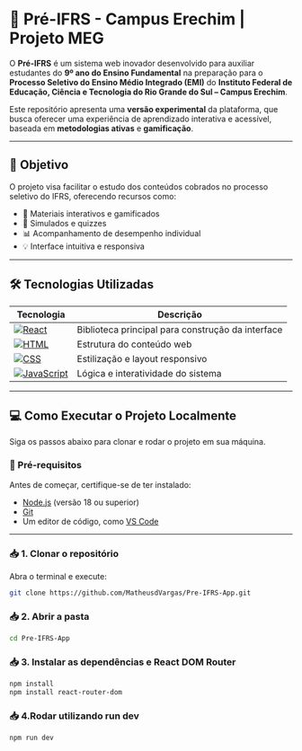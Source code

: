 # 🚀 Pré-IFRS - Campus Erechim | Projeto MEG

O **Pré-IFRS** é um sistema web inovador desenvolvido para auxiliar estudantes do **9º ano do Ensino Fundamental** na preparação para o **Processo Seletivo do Ensino Médio Integrado (EMI)** do **Instituto Federal de Educação, Ciência e Tecnologia do Rio Grande do Sul – Campus Erechim**.

Este repositório apresenta uma **versão experimental** da plataforma, que busca oferecer uma experiência de aprendizado interativa e acessível, baseada em **metodologias ativas** e **gamificação**.

---

## 🧠 Objetivo

O projeto visa facilitar o estudo dos conteúdos cobrados no processo seletivo do IFRS, oferecendo recursos como:
- 🧩 Materiais interativos e gamificados  
- 📝 Simulados e quizzes  
- 📊 Acompanhamento de desempenho individual  
- 💡 Interface intuitiva e responsiva  

---

## 🛠️ Tecnologias Utilizadas

| Tecnologia | Descrição |
|-------------|------------|
| [![React](https://img.shields.io/badge/React-%2320232a.svg?logo=react&logoColor=%2361DAFB)](#) | Biblioteca principal para construção da interface |
| [![HTML](https://img.shields.io/badge/HTML-%23E34F26.svg?logo=html5&logoColor=white)](#) | Estrutura do conteúdo web |
| [![CSS](https://img.shields.io/badge/CSS-%231572B6.svg?logo=css3&logoColor=white)](#) | Estilização e layout responsivo |
| [![JavaScript](https://img.shields.io/badge/JavaScript-F7DF1E?logo=javascript&logoColor=000)](#) | Lógica e interatividade do sistema |

---

## 💻 Como Executar o Projeto Localmente

Siga os passos abaixo para clonar e rodar o projeto em sua máquina.

### 🔧 Pré-requisitos

Antes de começar, certifique-se de ter instalado:
- [Node.js](https://nodejs.org/) (versão 18 ou superior)
- [Git](https://git-scm.com/)
- Um editor de código, como [VS Code](https://code.visualstudio.com/)

---

### 📥 1. Clonar o repositório

Abra o terminal e execute:

```bash
git clone https://github.com/MatheusdVargas/Pre-IFRS-App.git
```

### 📥 2. Abrir a pasta
```bash
cd Pre-IFRS-App
```

### 📥 3. Instalar as dependências e React DOM Router
```bash
npm install
npm install react-router-dom
```

### 📥 4.Rodar utilizando run dev
```bash
npm run dev
```

